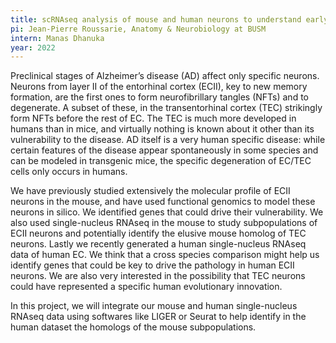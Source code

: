 ```yaml
---
title: scRNAseq analysis of mouse and human neurons to understand early Alzheimer's disease related pathogenesis in the entorhinal cortex
pi: Jean-Pierre Roussarie, Anatomy & Neurobiology at BUSM
intern: Manas Dhanuka
year: 2022
---
```


Preclinical stages of Alzheimer’s disease (AD) affect only specific neurons. Neurons from layer II of the entorhinal
cortex (ECII), key to new memory formation, are the first ones to form neurofibrillary tangles (NFTs) and to degenerate.
A subset of these, in the transentorhinal cortex (TEC) strikingly form NFTs before the rest of EC. The TEC is much more
developed in humans than in mice, and virtually nothing is known about it other than its vulnerability to the disease.
AD itself is a very human specific disease: while certain features of the disease appear spontaneously in some species
and can be modeled in transgenic mice, the specific degeneration of EC/TEC cells only occurs in humans.

We have previously studied extensively the molecular profile of ECII neurons in the mouse, and have used functional
genomics to model these neurons in silico. We identified genes that could drive their vulnerability. We also used
single-nucleus RNAseq in the mouse to study subpopulations of ECII neurons and potentially identify the elusive mouse
homolog of TEC neurons. Lastly we recently generated a human single-nucleus RNAseq data of human EC. We think that a
cross species comparison might help us identify genes that could be key to drive the pathology in human ECII neurons. We
are also very interested in the possibility that TEC neurons could have represented a specific human evolutionary
innovation.

In this project, we will integrate our mouse and human single-nucleus RNAseq data using softwares like LIGER or Seurat
to help identify in the human dataset the homologs of the mouse subpopulations. 